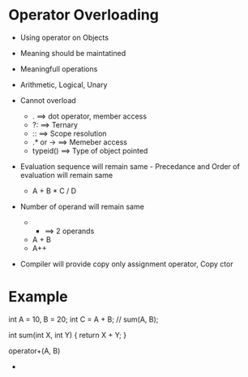# Operator Overloading
* Using operator on Objects
* Meaning should be maintatined
* Meaningfull operations
* Arithmetic, Logical, Unary

* Cannot overload
    * .     ==> dot operator, member access
    * ?:    ==> Ternary
    * ::    ==> Scope resolution
    * .* or ->    ==> Memeber access
    * typeid()    ==> Type of object pointed

* Evaluation sequence will remain same - Precedance and Order of evaluation will remain same
    * A + B * C / D
* Number of operand will remain same
    * + ==> 2 operands
    * A + B
    * A++
* Compiler will provide copy only assignment operator, Copy ctor
# Example

int A = 10, B = 20;
int C = A + B; // sum(A, B);

int sum(int X, int Y)
{
    return X + Y;
}

operator+(A, B)

* 